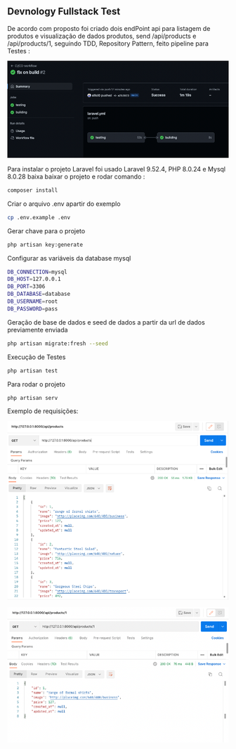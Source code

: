 ## Devnology Fullstack Test

De acordo com proposto foi criado dois endPoint api para listagem de produtos e visualização de dados produtos, send 
/api/products e /api/products/1, seguindo TDD, Repository Pattern, feito pipeline para Testes :

![img_2.png](img_2.png)

Para instalar o projeto Laravel foi usado Laravel 9.52.4, PHP 8.0.24 e Mysql 8.0.28 baixa baixar o projeto e rodar 
comando :

```bash
composer install
```

Criar o arquivo .env apartir do exemplo

```bash
cp .env.example .env
```
Gerar chave para o projeto

```bash
php artisan key:generate
```

Configurar as variáveis da database mysql

```bash
DB_CONNECTION=mysql
DB_HOST=127.0.0.1
DB_PORT=3306
DB_DATABASE=database
DB_USERNAME=root
DB_PASSWORD=pass
```

Geração de base de dados e seed de dados a partir da url de dados previamente enviada

```bash
php artisan migrate:fresh --seed
```

Execução de Testes

```bash
php artisan test
```

Para rodar o projeto

```bash
php artisan serv
```

Exemplo de requisições:

![img.png](img.png)

![img_1.png](img_1.png)
